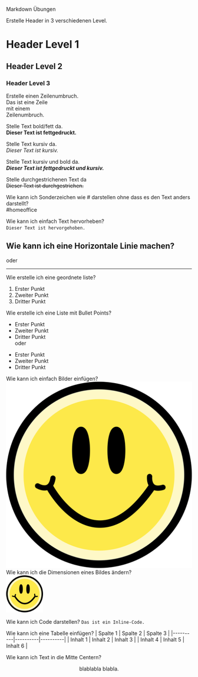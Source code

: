 Markdown Übungen

Erstelle Header in 3 verschiedenen Level.

# Header Level 1
## Header Level 2
### Header Level 3

Erstelle einen Zeilenumbruch.  
Das ist eine Zeile   
mit einem  
Zeilenumbruch.


Stelle Text bold/fett da.  
**Dieser Text ist fettgedruckt.**

Stelle Text kursiv da.  
*Dieser Text ist kursiv.*

Stelle Text kursiv und bold da.  
***Dieser Text ist fettgedruckt und kursiv.***

Stelle durchgestrichenen Text da  
~~Dieser Text ist durchgestrichen.~~


Wie kann ich Sonderzeichen wie # darstellen ohne dass es den Text anders darstellt?  
\#homeoffice


Wie kann ich einfach Text hervorheben?   
`Dieser Text ist hervorgehoben.`

Wie kann ich eine Horizontale Linie machen?
---  
oder 
***

Wie erstelle ich eine geordnete liste? 
1. Erster Punkt
2. Zweiter Punkt
3. Dritter Punkt  

Wie erstelle ich eine Liste mit Bullet Points?
- Erster Punkt
- Zweiter Punkt
- Dritter Punkt  
oder
* Erster Punkt
* Zweiter Punkt
* Dritter Punkt  

Wie kann ich einfach Bilder einfügen?  
![alt text](image-1.png)    
Wie kann ich die Dimensionen eines Bildes ändern?  
<img src="image.png" alt="Text" width="100" height="100">


Wie kann ich Code darstellen?
`Das ist ein Inline-Code.`





Wie kann ich eine Tabelle einfügen?
| Spalte 1 | Spalte 2 | Spalte 3 |
|----------|----------|----------|
| Inhalt 1 | Inhalt 2 | Inhalt 3 |
| Inhalt 4 | Inhalt 5 | Inhalt 6 |

Wie kann ich Text in die Mitte Centern?
<p style="text-align: center;">blablabla blabla.</p>
